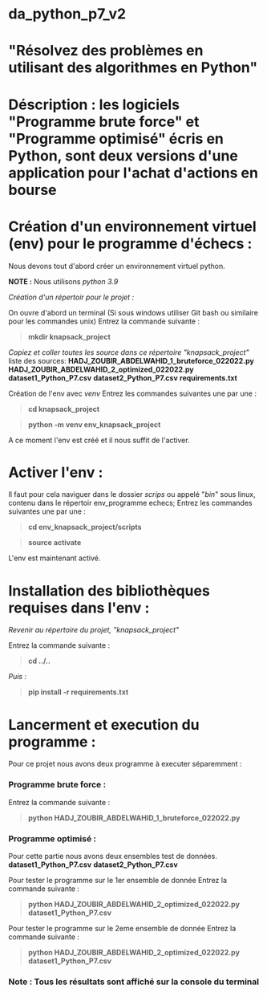 # da_python_p7_v2
# "Résolvez des problèmes en utilisant des algorithmes en Python"

# Déscription : les logiciels "Programme brute force" et "Programme optimisé" écris en Python, sont deux versions d'une application pour l'achat d'actions en bourse

# Création d'un environnement virtuel (env) pour le programme d'échecs  :

Nous devons tout d'abord créer un environnement virtuel python.

**NOTE :** Nous utilisons *python 3.9*

*Création d'un répertoir pour le projet :*

On ouvre d'abord un terminal (Si sous windows utiliser Git bash ou similaire pour les commandes unix)
Entrez la commande suivante :

> **mkdir knapsack_project**

*Copiez et coller toutes les source dans ce répertoire "knapsack_project"*
liste des sources:
**HADJ_ZOUBIR_ABDELWAHID_1_bruteforce_022022.py**
**HADJ_ZOUBIR_ABDELWAHID_2_optimized_022022.py**
**dataset1_Python_P7.csv**
**dataset2_Python_P7.csv**
**requirements.txt**


Création de l'env avec *venv*
Entrez les commandes suivantes une par une :

> **cd knapsack_project**

> **python -m venv env_knapsack_project**

A ce moment l'env est créé et il nous suffit de l'activer.

# Activer l'env :

Il faut pour cela naviguer dans le dossier *scrips* ou appelé "*bin*" sous linux, contenu dans le répertoir env_programme echecs;
Entrez les commandes suivantes une par une :

> **cd env_knapsack_project/scripts**

> **source activate**

L'env est maintenant activé.

# Installation des bibliothèques requises dans l'env :

*Revenir au répertoire du projet, "knapsack_project"*

Entrez la commande suivante :
> **cd ../..**

*Puis :*

> **pip install -r requirements.txt**

# Lancerment et execution du programme :
Pour ce projet nous avons deux programme à executer séparemment :
### Programme brute force :

Entrez la commande suivante :
> **python HADJ_ZOUBIR_ABDELWAHID_1_bruteforce_022022.py**

### Programme optimisé :
Pour cette partie nous avons deux ensembles test de données.
**dataset1_Python_P7.csv**
**dataset2_Python_P7.csv**

Pour tester le programme sur le 1er ensemble de donnée
Entrez la commande suivante :
> **python HADJ_ZOUBIR_ABDELWAHID_2_optimized_022022.py dataset1_Python_P7.csv**

Pour tester le programme sur le 2eme ensemble de donnée
Entrez la commande suivante :
> **python HADJ_ZOUBIR_ABDELWAHID_2_optimized_022022.py dataset1_Python_P7.csv**

### **Note :** Tous les résultats sont affiché sur la console du terminal


